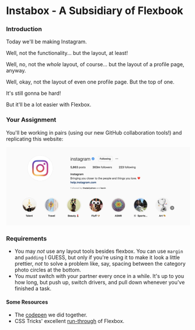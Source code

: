 # Instabox - A Subsidiary of Flexbook


### Introduction

Today we'll be making Instagram.

Well, not the functionality... but the layout, at least!

Well, no, not the _whole_ layout, of course... but the layout of a profile page, anyway.

Well, okay, not the layout of even one profile page. But the top of one.

It's still gonna be hard!

But it'll be a lot easier with Flexbox.


### Your Assignment

You'll be working in pairs (using our new GitHub collaboration tools!) and replicating this website:

![photo of instagram's profile on... instagram](./assets/profile.png)

### Requirements

* You may _not_ use any layout tools besides flexbox. You can use `margin` and `padding` I GUESS, but only if you're using it to make it look a little prettier, _not_ to solve a problem like, say, spacing between the category photo circles at the bottom.
* You _must_ switch with your partner every once in a while. It's up to you how long, but push up, switch drivers, and pull down whenever you've finished a task.

#### Some Resources

* The [codepen](#) we did together.
* CSS Tricks' excellent [run-through](https://css-tricks.com/snippets/css/a-guide-to-flexbox/) of Flexbox. 